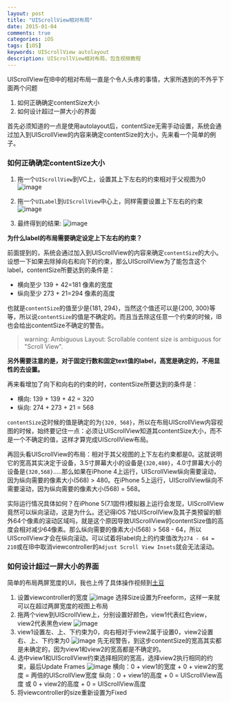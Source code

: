 ```yaml
---
layout: post
title: "UIScrollView相对布局"
date: 2015-01-04
comments: true
categories: iOS
tags: [iOS]
keywords: UIScrollView autolayout
description: UIScrollView相对布局，包含视频教程
---
```


UIScrollView在IB中的相对布局一直是个令人头疼的事情，大家所遇到的不外乎下面两个问题

1. 如何正确确定contentSize大小
2. 如何设计超过一屏大小的界面

首先必须知道的一点是使用autolayout后，contentSize无需手动设置，系统会通过加入到UIScrollView的内容来确定contentSize的大小，先来看一个简单的例子。

### 如何正确确定contentSize大小

1. 拖一个`UIScrollView`到VC上，设置其上下左右的约束相对于父视图为0
![image](/assets/images/UIScrollView/UIScrollView-1.png)

2. 拖一个`UILabel`到`UIScrollView`中心上，同样需要设置上下左右的约束
![image](/assets/images/UIScrollView/UIScrollView-2.png)

3. 最终得到的结果:
![image](/assets/images/UIScrollView/UIScrollView-4.png)

__为什么label的布局需要确定设定上下左右的约束？__

前面提到的，系统会通过加入到UIScrollView的内容来确定`contentSize`的大小。设想一下如果去除掉向右和向下的约束，那么UIScrollView为了能包含这个label，contentSize所要达到的条件是：

* 横向至少 139 + 42=181 像素的宽度
* 纵向至少 273 + 21=294 像素的高度

也就是`contentSize`的值至少是{181, 294}，当然这个值还可以是{200, 300}等等，所以说`contentSize`的值是不确定的。而且当去除这任意一个约束的时候，IB也会给出contentSize不确定的警告。

> warning: Ambiguous Layout: Scrollable content size is ambiguous for "Scroll View".

__另外需要注意的是，对于固定行数和固定text值的label，高宽是确定的，不用显性的去设置。__

再来看增加了向下和向右的约束的时，contentSize所要达到的条件是：

* 横向: 139 + 139 + 42 = 320
* 纵向: 274 + 273 + 21 = 568

`contentSize`这时候的值是确定的为`{320, 568}`，所以在布局UIScrollView内容视图的时候，始终要记住一点：必须让UIScrollView知道其contentSize大小，而不是一个不确定的值，这样才算完成UIScrollView布局。

再回头看UIScrollView的布局：相对于其父视图的上下左右约束都是0。这就说明它的宽高其实决定于设备，3.5寸屏幕大小的设备是`{320,480}`，4.0寸屏幕大小的设备是`{320,568}`.....那么如果在iPhone 4上运行，UIScrollView纵向需要滚动，因为纵向需要的像素大小(568) > 480。在iPhone 5上运行，UIScrollView纵向不需要滚动，因为纵向需要的像素大小(568) = 568。

实际运行情况具体如何？在iPhone 5(7.1固件)模拟器上运行会发现，UIScrollView竟然可以纵向滚动，这是为什么。还记得iOS 7给UIScrollView及其子类预留的额外64个像素的滚动区域吗，就是这个原因导致UIScrollView的contentSize值的高度会相对减少64像素。那么纵向需要的像素大小(568) > 568 - 64，所以UIScrollView才会在纵向滚动。可以试着将label向上的约束值改为`274 - 64 = 210`或在IB中取消viewcontroller的`Adjust Scroll View Insets`就会无法滚动。

### 如何设计超过一屏大小的界面

简单的布局两屏宽度的UI，我也上传了具体操作视频到[土豆](http://www.tudou.com/programs/view/RK6niTubChI)

1. 设置viewcontroller的宽度
![image](/assets/images/UIScrollView/UIScrollView-5.png)
选择Size设置为Freeform，这样一来就可以在超过两屏宽度的视图上布局
2. 拖两个view到UIScrollView上，分别设置好颜色，view1代表红色view，view2代表黑色view
![image](/assets/images/UIScrollView/UIScrollView-6.png)
3. view1设置左、上、下约束为0，向右相对于view2属于设置0，view2设置右、上、下约束为0
![image](/assets/images/UIScrollView/UIScrollView-7.png)
先无视警告，到这步contentSize的宽高其实都是未确定的，因为view1和view2的宽高都是不确定的。
4. 选中view1和UIScrollView约束选择相同的宽高，选择view2执行相同的约束，最后Update Frames
![image](/assets/images/UIScrollView/UIScrollView-8.png)
横向：0 + view1的宽度 + 0 + view2的宽度 = 两倍的UIScrollView宽度
纵向：0 + view1的高度 + 0 = UIScrollView高度 或 0 + view2的高度 + 0 = UIScrollView高度
5. 将viewcontroller的size重新设置为Fixed
